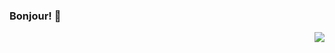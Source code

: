 ### Bonjour! 👋
<img align="right" src="https://github-readme-stats.vercel.app/api?username=tmeralus&show_icons=true&count_private=true&hide=contribs&include_all_commits=true&theme=highcontrast&bg_color=30,e96443,904e95" />
<!--
**tmeralus/tmeralus** is a ✨ _special_ ✨ repository because its `README.md` (this file) appears on your GitHub profile.

Here are some ideas to get you started:

- 🔭 I’m currently working on ...
- 🌱 I’m currently learning ...
- 👯 I’m looking to collaborate on ...
- 🤔 I’m looking for help with ...
- 💬 Ask me about ...
- 📫 How to reach me: ...
- 😄 Pronouns: ...
- ⚡ Fun fact: ...
-->
